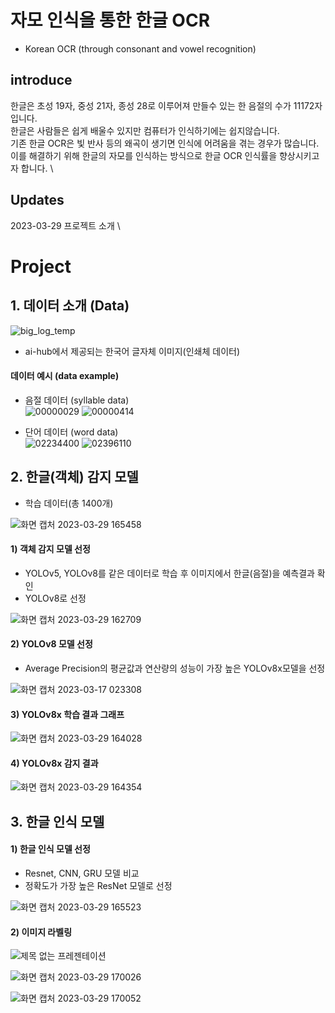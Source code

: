 # 자모 인식을 통한 한글 OCR
  - Korean OCR (through consonant and vowel recognition)

## introduce
한글은 초성 19자, 중성 21자, 종성 28로 이루어져 만들수 있는 한 음절의 수가 11172자 입니다. \
한글은 사람들은 쉽게 배울수 있지만 컴퓨터가 인식하기에는 쉽지않습니다. \
기존 한글 OCR은 빛 반사 등의 왜곡이 생기면 인식에 어려움을 겪는 경우가 많습니다. \
이를 해결하기 위해 한글의 자모를 인식하는 방식으로 한글 OCR 인식률을 향상시키고자 합니다. \

## Updates
2023-03-29 프로젝트 소개 \ 

# Project
## 1. 데이터 소개 (Data)
![big_log_temp](https://user-images.githubusercontent.com/118142229/228453786-047157d1-0bd3-4780-9ab9-e8c9effdae19.png)
- ai-hub에서 제공되는 한국어 글자체 이미지(인쇄체 데이터)

#### 데이터 예시 (data example)
- 음절 데이터 (syllable data) \
![00000029](https://user-images.githubusercontent.com/118142229/228454358-8e655174-2923-413a-93e0-20c4e833a364.png)
![00000414](https://user-images.githubusercontent.com/118142229/228454722-0629abd7-3080-401b-a714-53095e3910ba.png) 

- 단어 데이터 (word data) \
![02234400](https://user-images.githubusercontent.com/118142229/228454940-5e1629a8-fa83-4e13-9402-11c079545bbf.png)
![02396110](https://user-images.githubusercontent.com/118142229/228455044-811412bd-55ac-406f-99f4-2576eaf429d8.png) 

## 2. 한글(객체) 감지 모델
- 학습 데이터(총 1400개)

![화면 캡처 2023-03-29 165458](https://user-images.githubusercontent.com/118142229/228465720-117f5776-092c-4539-b090-e664e1d7956e.png)

#### 1) 객체 감지 모델 선정
- YOLOv5, YOLOv8를 같은 데이터로 학습 후 이미지에서 한글(음절)을 예측결과 확인 
- YOLOv8로 선정

![화면 캡처 2023-03-29 162709](https://user-images.githubusercontent.com/118142229/228458871-727f694e-8cfb-4831-a870-c42fa2d38146.png)


#### 2) YOLOv8 모델 선정
- Average Precision의 평균값과 연산량의 성능이 가장 높은 YOLOv8x모델을 선정

![화면 캡처 2023-03-17 023308](https://user-images.githubusercontent.com/118142229/228459900-cf07fc19-29e8-475f-b4a0-b3fdc0389268.png)

#### 3) YOLOv8x 학습 결과 그래프
![화면 캡처 2023-03-29 164028](https://user-images.githubusercontent.com/118142229/228461650-f43dbfcc-2431-4183-b38b-7d4ff43a4285.png)

#### 4) YOLOv8x 감지 결과
![화면 캡처 2023-03-29 164354](https://user-images.githubusercontent.com/118142229/228463517-8870b1cb-5558-4eb6-9741-974ab4380754.png)

## 3. 한글 인식 모델
#### 1) 한글 인식 모델 선정
- Resnet, CNN, GRU 모델 비교
- 정확도가 가장 높은 ResNet 모델로 선정

![화면 캡처 2023-03-29 165523](https://user-images.githubusercontent.com/118142229/228465943-a2465fd3-911f-4608-834c-019d4c8b5e0d.png)

#### 2) 이미지 라벨링

![제목 없는 프레젠테이션](https://user-images.githubusercontent.com/118142229/228468777-ba25b453-3f91-4cdb-b8a5-0c185bc51035.png)

![화면 캡처 2023-03-29 170026](https://user-images.githubusercontent.com/118142229/228469412-c9f64b0f-27c5-4c98-8f67-02993155778f.png)

![화면 캡처 2023-03-29 170052](https://user-images.githubusercontent.com/118142229/228469440-41edd926-95d6-43b4-8ea7-e5babbf848f5.png)


